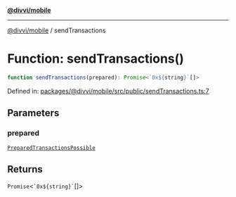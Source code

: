 [**@divvi/mobile**](../README.md)

---

[@divvi/mobile](../README.md) / sendTransactions

# Function: sendTransactions()

```ts
function sendTransactions(prepared): Promise<`0x${string}`[]>
```

Defined in: [packages/@divvi/mobile/src/public/sendTransactions.ts:7](https://github.com/divvixyz/divvi-mobile/blob/main/packages/@divvi/mobile/src/public/sendTransactions.ts#L7)

## Parameters

### prepared

[`PreparedTransactionsPossible`](../interfaces/PreparedTransactionsPossible.md)

## Returns

`Promise`\<`` `0x${string}` ``[]\>
